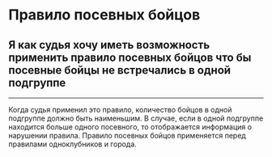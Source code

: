# Правило посевных бойцов

## Я как судья хочу иметь возможность применить правило посевных бойцов что бы посевные бойцы не встречались в одной подгруппе
---
Когда судья применил это правило, количество бойцов в одной подгруппе должно быть наименьшим. В случае, если в одной подгруппе находится больше одного посевного, то отображается информация о нарушении правила. Правило посевных бойцов применяется перед правилами одноклубников и города.